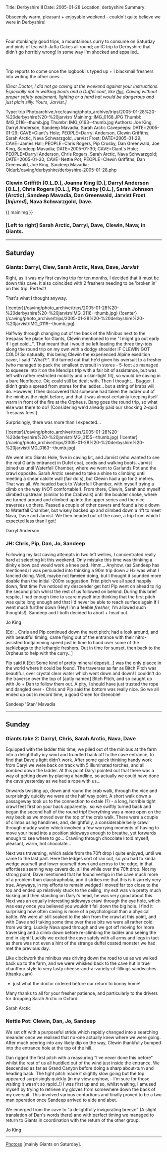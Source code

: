 Title: Derbyshire II
Date: 2005-01-28
Location: derbyshire
Summary:<p>Obscenely warm, pleasant + enjoyable weekend - couldn't quite believe we were in Derbyshire!</p><br><p>Four stonkingly good trips, a mountainous curry to consume on Saturday and pints of tea with Jaffa Cakes all round; an IC trip to Derbyshire that didn't go horribly wrong! In some way I'm shocked and appalled...</p><br><p>Trip reports to come once the logbook is typed up + I blackmail freshers into writing the other ones...</p><p><i>[Dear Doctor, I did not go caving at the weekend against your instructions. Especially not in walking boots and a Duffel coat, like <a href="photo_archive/trips/2005-01-28%20-%20derbyshire%20-%20jarvist/IMG_0161.html">this</a>. Caving without proper safety equipment, lighting or a hard hat would be dangerous and just plain silly. Yours, Jarvist.]</i></p>
Type: trip
Photoarchive:/rcc/caving/photo_archive/trips/2005-01-28%20-%20derbyshire%20-%20jarvist/
Mainimg: IMG_0168.JPG
Thumbl: IMG_0116--thumb.jpg
Thumbr: IMG_0163--thumb.jpg
Authors: Joe King, Darryl Anderson, Sandeep Mavadia, Sarah Arctic
Cavepeeps: DATE=2005-01-29; CAVE=Giant's Hole; PEOPLE=Darryl Anderson, Clewin Griffiths, Sarah Arctic, Nava Schwarzgold, Jarvist Frost;
           DATE=2005-01-29; CAVE=James Hall; PEOPLE=Chris Rogers, Pip Crosby, Dan Greenwald, Joe King, Sandeep Mavadia;
           DATE=2005-01-30; CAVE=Giant's Hole; PEOPLE=Darryl Anderson, Chris Rogers, Sarah Arctic, Nava Schwarzgold;
	   DATE=2005-01-30; CAVE=Nettle Pot; PEOPLE=Clewin Griffiths, Dan Greenwald, Joe King, Sandeep Mavadia;
Oldurl:/caving/derbyshire/derbyshire-2005-01-28.php

### Clewin Griffith [O.L.D.], Joanna King [D.], Darryl Anderson [O.L.], Chris Rogers [O.L.], Pip Crosby [O.L.], Sarah Johnson (Arctic), Sandeep Mavadia, Dan Greenwald, Jarvist Frost [_Injured_], Nava Schwarzgold, Dave.

{{ mainimg }}

### [Left to right] Sarah Arctic, Darryl, Dave, Clewin, Nava; in Giants.

* * *

## Saturday

### Giants: Darryl, Clew, Sarah Arctic, Nava, Dave, _Jarvist_

Right, as it was my first caving trip for ten months, I decided that it must
be down this cave. It also coincided with 2 freshers needing to be 'broken in'
on this trip. Perfect!

That's what I thought anyway.

{!center}(/caving/photo_archive/trips/2005-01-28%20-%20derbyshire%20-%20jarvist/IMG_0116--thumb.jpg) 
{!center}(/caving/photo_archive/trips/2005-01-28%20-%20derbyshire%20-%20jarvist/IMG_0119--thumb.jpg) 

Halfway through changing out of the back of
the Minibus next to the trespass fee place for Giants, Clewin mentioned to me
"I might go out early if I get cold...". That meant that I would be left
leading the three tiny-tots along the round trip on my own with a dodgy
shoulder IF CLEWIN GOT COLD! So naturally, this being Clewin the experienced
Alpine exedition caver, I said "What?!". It'd turned out that he'd given his
oversuit to a fresher [who managed to pack the smallest oversuit in stores -
5-foot Jo managed to squeeze into it on the Mendips trip with a fair bit of
assistance, but was left with rather restricted mobility and a skin-tight
fit], so would be caving in a bare Neofleece. Ok; could still be dealt with.
Then I thought... Bugger. I didn't grab a spread from stores for the ladder...
but a string of krabs will do. However, I then discovered that someone had
taken the ladder out of the minibus the night before, and that it was almost
certainly keeping itself warm in front of the fire at the Orpheus. Bang goes
the round trip, so what else was there to do? [Considering we'd already paid
our shocking 2-quid Trespass fees!]

Surprisingly, there was more than I expected...

{!center}(/caving/photo_archive/trips/2005-01-28%20-%20derbyshire%20-%20jarvist/IMG_0155--thumb.jpg) 
{!center}(/caving/photo_archive/trips/2005-01-28%20-%20derbyshire%20-%20jarvist/IMG_0163--thumb.jpg) 

We went into Giants Hole, five in caving
kit, and Jarvist (who wanted to see the real Giants entrance) in Dufel coat,
cords and walking boots. Jarvist joined us until Waterfall Chamber, where we
went to Garlands Pot and the crawl opposite. Sarah Arctic seemed to take a
shine to climbing until meeting a shear calcite wall (fair do's), but Clewin
had a go for 2 metres. That was all. We headed back to Waterfall Chamber, with
myself trying a climb on the way (NOT comfortable!). From there, Clewin, Sarah
and myself climbed upstream (similar to the Crabwalk) until the boulder choke,
where we turned around and climbed up into the upper series and the nice
traverses up there. Passed a couple of other cavers and found a hole down to
Waterfall Chamber, but wisely backed up and climbed down a rift to meet Nava,
Dave and Jarvist. We then headed out of the cave, a trip from which I expected
less than I got!

Darryl Anderson

### JH: Chris, Pip, Dan, Jo, Sandeep

Following my last caving attempts in two left wellies, I concentrated really
hard at selecting kit this weekend. Only mistake this time was thinking a
dinky elbow pad would work a knee pad. Hmm... Anyhow, (as Sandeep has
mentioned) I was persuaded into thinking a 90m trip down J.H&gt; was what I
fancied doing. Well, maybe not <s>fancied</s> doing, but I thought it sounded
more doable than the initial -200m suggestion. Frist pitch we all sped happily
down, first time I've noticed my descender get hot! Pip went on ahead to rig
the second pitch whilst the rest of us followed on behind. During this brief
respite, I had enough time to scare myself into thinking that the first pitch
was quite long enough and that I'd never be able to reach surface again if I
went much further down (Hey! I'm a feeble _fresher_, I'm allowed such
thoughts!). Sandeep and I both decided to abort + head out.

Jo King

[Ed: _ Chris and Pip continued down the next pitch; had a look around, and
with beautiful timing; came flying out of the entrance with their nitro-
assisted footjamming speed just in time to hand over some of the tacklebags to
the lethargic freshers. Out in time for sunset, then back to the Orpheus to
help with the curry._]

Pip said it [Ed: Some kind of pretty mineral deposit...] was the only placce
in the world where it could be found. The traverses as far as Bitch Pitch was
beautiful, over crystal clear water which went down and down! I couldn't do
the traverse over the top of [aptly named] Bitch Pitch, and so caught up with
Jo + Dan to follow them out. A pity, I should have just trusted the rope and
dangled over - Chris and Pip said the bottom was really nice. So we all ended
up out in record time, a good Omen for Grenoble!

Sandeep 'Stan' Mavadia

* * *

## Sunday

### Giants take 2: Darryl, Chris, Sarah Arctic, Nava, Dave

Equipped with the ladder this time, we piled out of the minibus at the farm
into a delightfully icy wind and trundled back off to the cave entrance, to
find that Dave's light didn't work. After some quick thinking handy work from
Daryl we were back on track with 5 illuminated torches, and all bombed down
the ladder. At this point Daryl pointed out that there was a way of getting
down by placing a handline, so actually we could have done the cave yesterday
as we had a rope with us...

Onwards twisting up, down and round the crab walk, through the vice and
surprisingly quickly we were at the half way point. A short walk down a
passageway took us to the connection to oxtale (?) - a long, horrible tight
crawl feet first on your back apparently.. so we swiftly turned back and began
the second half of the round trip! Everything was a more open on the way back
as we moved over the top of the crab walk. There were a couple of climbs using
handlines, and, delightfully, a considerable belly crawl through muddy water
which involved a few worrying moments of having to move your head into a
position sideways enough to breathe, yet forwards enough to see where to go...
Crawling through chocolate I told myself, pleasant, warm, hot chocolate...

Next was traversing, which aside from the 70ft drop I quite enjoyed, until we
came to the last part. Here the ledges sort of ran out, so you had to kinda
wedge yourself and lower yourself down and across to the edge, in that
effortless seeming way cavers do, all the while over the 70ft drop. Not my
strong point, Dave mentioned that he found vertigo in the cave much more of a
problem than claustraphobia, and it strikes me that this is bizarrely very
true. Anyways, in my efforts to remain wedged I moved far too close to the top
and ended up relatively stuck to the ceiling, my exit was via pretty much
kicking and then standing on Daryl's head, he was very good about this. Next
was an equally interesting sideways crawl through the eye hole, which was easy
once you believed you wouldn't fall down the big hole. I find it surprising
how often caving is more of a psychological than a physical battle. We were
all still soaked to the skin from the crawl at this point, and with Dave and I
taking some time over these bits we were all rather cold from waiting. Luckily
Nava sped through and we got off moving for more traversing and a climb down
before re-climbing the ladder and seeing the end in sight! Luckily we exited
the cave safely with all arms and legs in tact as there was not even a hint of
the strange duffel coated monster we had met the previous day.

Like clockwork the minibus was driving down the road to us as we walked back
up to the farm, and we were whisked back to the cave hut in true chauffeur
style to very tasty cheese-and-a-variety-of-fillings sandwiches (thanks Jarv)
- just what the doctor ordered before our return to bonny home!

Many thanks to all for your fresher patience, and particularly to the drivers
for dropping Sarah Arctic in Oxford.

Sarah Arctic

### Nettle Pot: Clewin, Dan, Jo, Sandeep

We set off with a purposeful stride which rapidly changed into a searching
meander once we realised that no-one actually knew where we were going. After
much peering into any likely dip on the way, Clewin thankfully bumped into the
entrance hole at the top of the hill.

Dan rigged the first pitch with a reassuring "I've never done this before"
whilst the rest of us all huddled out of the wind just inside the entrance. We
descended as far as Grand Canyon before doing a sharp about-turn and heading
back. The tight pitch made it slightly slow going but the top appeared
surprisingly quickly (in my view anyhow, - I'm sure for those waiting it
wasn't so rapid..!) I was first up and so, whilst waiting, I amused myself by
trying to retrieve my gloves from somewhere down the back of my oversuit. This
involved various contortions and finally proved to be a two man operation once
Sandeep arrived to aide and abet.

We emerged from the cave to "a delightfully invigorating breeze" (A slight
translation of Dan's words there) and with perfect timing we managed to return
to Giants in coordination with the return of the other group.

Jo King

* * *

[Photoss](/caving/photo_archive/trips/2005-01-28%20-%20derbyshire%20-%20jarvist/dirindex.html) [mainly Giants on Saturday].

